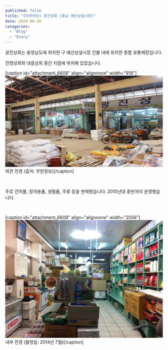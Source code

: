 ```yaml
---
published: false
title: "[아카이브] 광진상회 (충남 예산상설시장)"
date: 2024-06-20
categories: 
  - "Blog"
  - "Diary"
---
```


광진상회는 충청남도에 위치한 구 예산상설시장 건물 내에 위치한 종합 유통매장입니다.

진영상회와 대흥상회 중간 지점에 위치해 있었습니다.

\[caption id="attachment\_6608" align="alignnone" width="918"\]![](./assets/img/wp-content/uploads/2024/06/광진상회_img_tourlist031106.jpg) 외관 전경 (출처: 무한정보)\[/caption\]

 

주로 건어물, 장의용품, 생필품, 주류 등을 판매했습니다. 2010년대 중반까지 운영했습니다.

 

\[caption id="attachment\_6609" align="alignnone" width="2056"\]![](./assets/img/wp-content/uploads/2024/06/IMG_9806.jpg) 내부 전경 (촬영일: 2014년 7월)\[/caption\]
